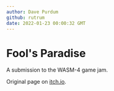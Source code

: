 ```yaml
---
author: Dave Purdum
github: rutrum
date: 2022-01-23 00:00:32 GMT
---
```


# Fool's Paradise

A submission to the WASM-4 game jam.

Original page on [itch.io](https://rutrum.itch.io/fools-paradise).
